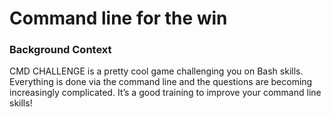 # Command line for the win

### Background Context
CMD CHALLENGE is a pretty cool game challenging you on Bash skills. Everything is done via the command line and the questions are becoming increasingly complicated. It’s a good training to improve your command line skills!